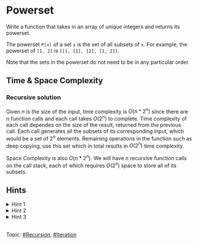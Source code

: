 # Powerset
Write a function that takes in an array of unique integers and returns its powerset.

The powerset `P(x)` of a set `x` is the set of all subsets of `x`. 
For example, the powerset of `[1, 2]` is `[[], [1], [2], [1, 2]]`.

Note that the sets in the powerset do not need to be in any particular order.

## Time & Space Complexity

### Recursive solution
Given $n$ is the size of the input, time complexity is $O(n * 2^n)$ since there are $n$ function
calls and each call takes $O(2^n)$ to complete. Time complexity of each call dependes on the size
of the result, returned from the previous call. Each call generates all the subsets of its 
corresponding input, which would be a set of $2^n$ elements. Remaining operations in the function 
such as deep copying, use this set which in total results in $O(2^n)$ time complexity.

Space Complexity is also $O(n * 2^n)$. We will have $n$ recursive function calls on the call stack,
each of which requires $O(2^n)$ space to store all of its subsets.

## Hints
<details>
<summary>Hint 1</summary>
Try thinking about the base cases. What is the powerset of the empty set?  What is the powerset 
of sets of length 1?
</details>

<details>
<summary>Hint 2</summary>
If you were to take the input set <var>x</var> and add an element to it, how would the resulting
powerset change?
</details>

<details>
<summary>Hint 3</summary>
Can you solve this problem recursively? Can you solve it iteratively? What are the advantages 
and disadvantages of using either approach?
</details>

</br>

Topic: [#Recursion](), [#Iteration]()